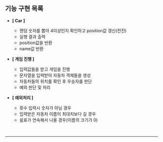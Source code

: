 ## 기능 구현 목록

- **[ Car ]**
    - 랜덤 숫자를 뽑아 4이상인지 확인하고 position값 갱신(전진)
    - 실행 결과 출력
    - position값을 반환
    - name값 반환


- **[ 게임 진행 ]**
    - 입력값들을 받고 게임을 진행
    - 문자열을 입력받아 자동차 객체들을 생성
    - 자동차들의 위치를 확인 후 우승자를 판단
    - 예외 판단 및 처리


- **[ 예외처리 ]**
    - 횟수 입력시 숫자가 아닐 경우
    - 입력받은 자동차 이름이 최대치보다 길 경우
    - 쉼표가 연속해서 나올 경우(이름의 크기가 0)

<br>

---
